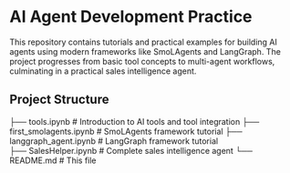 # AI Agent Development Practice

This repository contains tutorials and practical examples for building AI agents using modern frameworks like SmoLAgents and LangGraph. The project progresses from basic tool concepts to multi-agent workflows, culminating in a practical sales intelligence agent.

## Project Structure

├── tools.ipynb # Introduction to AI tools and tool integration
├── first_smolagents.ipynb # SmoLAgents framework tutorial
├── langgraph_agent.ipynb # LangGraph framework tutorial  
├── SalesHelper.ipynb # Complete sales intelligence agent
└── README.md # This file
